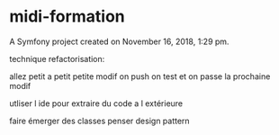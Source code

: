 midi-formation
==============

A Symfony project created on November 16, 2018, 1:29 pm.

technique refactorisation:

allez petit a petit 
petite modif on push on test et on passe la prochaine modif

utliser l ide pour extraire du code a l extérieure 

faire émerger des classes penser design pattern